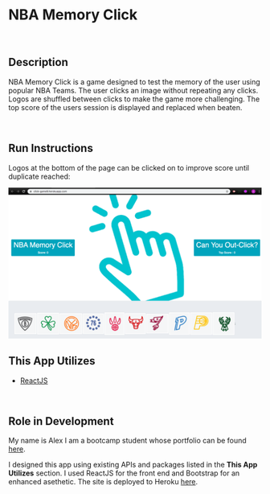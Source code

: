 # NBA Memory Click

<br>

## Description

NBA Memory Click is a game designed to test the memory of the user using popular NBA Teams. The user clicks an image without repeating any clicks. Logos are shuffled between clicks to make the game more challenging. The top score of the users session is displayed and replaced when beaten.

<br>

## Run Instructions

Logos at the bottom of the page can be clicked on to improve score until duplicate reached:

![StartPage](client/public/img/StartPage.png)

## This App Utilizes

- [ReactJS](https://reactjs.org/)

<br>

## Role in Development

My name is Alex I am a bootcamp student whose portfolio can be found
[here](https://alexsamalot19.github.io/Samalot-Alexander-Portfolio/).

I designed this app using existing APIs and packages listed in the **This App Utilizes** section. I used ReactJS for the front end and Bootstrap for an enhanced asethetic. The site is deployed to Heroku [here](https://click-game9.herokuapp.com/).

